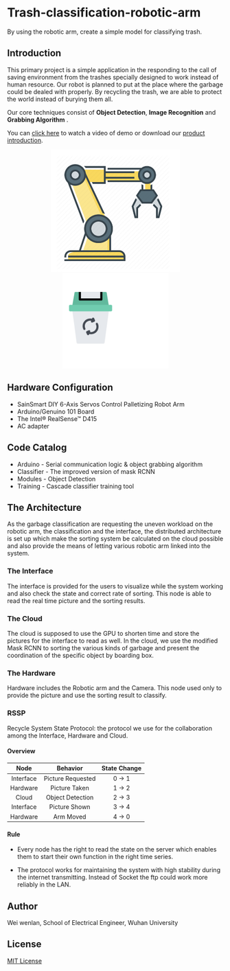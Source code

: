 # Trash-classification-robotic-arm
By using the robotic arm, create a simple model for classifying trash.

## Introduction

This primary project is a simple application in the responding to the call of saving environment from the trashes specially designed to work instead of human resource. Our robot is planned to put at the place where the garbage could be dealed with properly. By recycling the trash, we are able to protect the world instead of burying them all.

Our core techniques consist of **Object Detection**, **Image Recognition** and **Grabbing Algorithm** .

You can [click here]() to watch a video of demo or download our [product introduction]().

<p align="center">
<img width="300" src="Support/arm.png" hspace="50px" />
<img width="247" src="Support/trashcan.png" hspace="50px" />
</p>

## Hardware Configuration

* SainSmart DIY 6-Axis Servos Control Palletizing Robot Arm
* Arduino/Genuino 101 Board
* The Intel® RealSense™ D415
* AC adapter

## Code Catalog

* Arduino - Serial communication logic & object grabbing algorithm
* Classifier - The improved version of mask RCNN
* Modules - Object Detection
* Training - Cascade classifier training tool

## The Architecture
As the garbage classification are requesting the uneven workload on the robotic arm, the classification and the interface, the distributed architecture is set up which make the sorting system be calculated on the cloud possible and also provide the means of letting various robotic arm linked into the system.

### The Interface 
The interface is provided for the users to visualize while the system working and also check the state and correct rate of sorting. This node is able to read the real time picture and the sorting results. 

### The Cloud 
The cloud is supposed to use the GPU to shorten time and store the pictures for the interface to read as well. In the cloud, we use the modified Mask RCNN to sorting the various kinds of garbage and present the coordination of the specific object by boarding box. 

### The Hardware 
Hardware includes the Robotic arm and the Camera. This node used only to provide the picture and use the sorting result to classify.

### RSSP

Recycle System State Protocol: the protocol we use for the collaboration among the Interface, Hardware and Cloud. 

#### Overview
|   Node    |     Behavior      | State Change |
| :-------: | :---------------: | :----------: |
| Interface | Picture Requested | 0 &#8594; 1  |
| Hardware  |   Picture Taken   | 1 &#8594; 2  |
|   Cloud   | Object Detection  | 2 &#8594; 3  |
| Interface |   Picture Shown   | 3 &#8594; 4  |
| Hardware  |     Arm Moved     | 4 &#8594; 0  |

#### Rule
- Every node has the right to read the state on the server which enables them to start their own function in the right time series.

- The protocol works for maintaining the system with high stability during the internet transmitting. Instead of Socket the ftp could work more reliably in the LAN.


 

## Author

Wei wenlan, School of Electrical Engineer, Wuhan University

## License

[MIT License](LICENSE)

